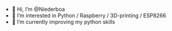 - 👋 Hi, I’m @Niederboa
- 👀 I’m interested in Python / Raspberry / 3D-printing / ESP8266
- 🌱 I’m currently improving my python skills

<!---
Niederboa/Niederboa is a ✨ special ✨ repository because its `README.md` (this file) appears on your GitHub profile.
You can click the Preview link to take a look at your changes.
--->
